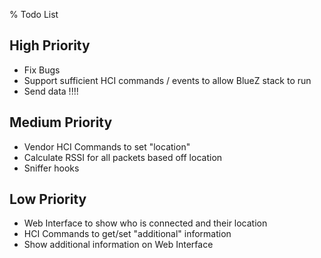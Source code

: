 % Todo List

## High Priority

* Fix Bugs
* Support sufficient HCI commands / events to allow BlueZ stack to run
* Send data !!!!

## Medium Priority

 * Vendor HCI Commands to set "location"
 * Calculate RSSI for all packets based off location
 * Sniffer hooks

## Low Priority

 * Web Interface to show who is connected and their location
 * HCI Commands to get/set "additional" information
 * Show additional information on Web Interface
